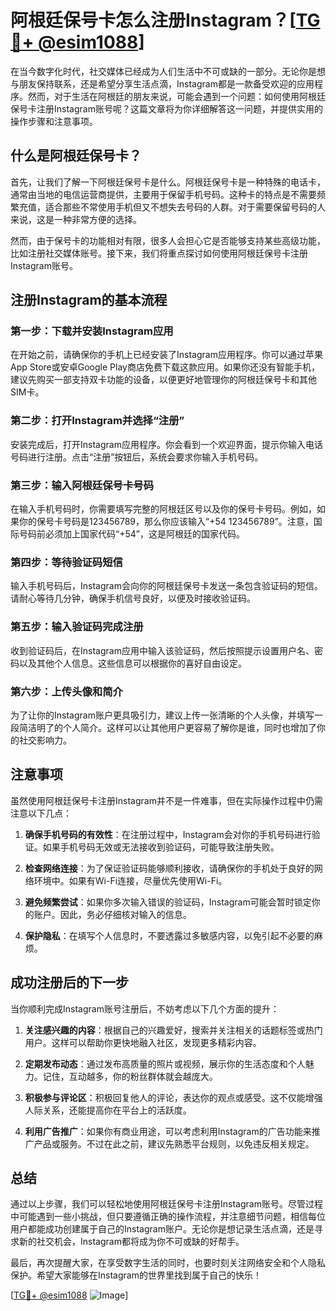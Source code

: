 # 阿根廷保号卡怎么注册Instagram？[[TG💪+ @esim1088](https://t.me/s/esim1088)]

在当今数字化时代，社交媒体已经成为人们生活中不可或缺的一部分。无论你是想与朋友保持联系，还是希望分享生活点滴，Instagram都是一款备受欢迎的应用程序。然而，对于生活在阿根廷的朋友来说，可能会遇到一个问题：如何使用阿根廷保号卡注册Instagram账号呢？这篇文章将为你详细解答这一问题，并提供实用的操作步骤和注意事项。

## 什么是阿根廷保号卡？

首先，让我们了解一下阿根廷保号卡是什么。阿根廷保号卡是一种特殊的电话卡，通常由当地的电信运营商提供，主要用于保留手机号码。这种卡的特点是不需要频繁充值，适合那些不常使用手机但又不想失去号码的人群。对于需要保留号码的人来说，这是一种非常方便的选择。

然而，由于保号卡的功能相对有限，很多人会担心它是否能够支持某些高级功能，比如注册社交媒体账号。接下来，我们将重点探讨如何使用阿根廷保号卡注册Instagram账号。

## 注册Instagram的基本流程

### 第一步：下载并安装Instagram应用

在开始之前，请确保你的手机上已经安装了Instagram应用程序。你可以通过苹果App Store或安卓Google Play商店免费下载这款应用。如果你还没有智能手机，建议先购买一部支持双卡功能的设备，以便更好地管理你的阿根廷保号卡和其他SIM卡。

### 第二步：打开Instagram并选择“注册”

安装完成后，打开Instagram应用程序。你会看到一个欢迎界面，提示你输入电话号码进行注册。点击“注册”按钮后，系统会要求你输入手机号码。

### 第三步：输入阿根廷保号卡号码

在输入手机号码时，你需要填写完整的阿根廷区号以及你的保号卡号码。例如，如果你的保号卡号码是123456789，那么你应该输入“+54 123456789”。注意，国际号码前必须加上国家代码“+54”，这是阿根廷的国家代码。

### 第四步：等待验证码短信

输入手机号码后，Instagram会向你的阿根廷保号卡发送一条包含验证码的短信。请耐心等待几分钟，确保手机信号良好，以便及时接收验证码。

### 第五步：输入验证码完成注册

收到验证码后，在Instagram应用中输入该验证码，然后按照提示设置用户名、密码以及其他个人信息。这些信息可以根据你的喜好自由设定。

### 第六步：上传头像和简介

为了让你的Instagram账户更具吸引力，建议上传一张清晰的个人头像，并填写一段简洁明了的个人简介。这样可以让其他用户更容易了解你是谁，同时也增加了你的社交影响力。

## 注意事项

虽然使用阿根廷保号卡注册Instagram并不是一件难事，但在实际操作过程中仍需注意以下几点：

1. **确保手机号码的有效性**：在注册过程中，Instagram会对你的手机号码进行验证。如果手机号码无效或无法接收到验证码，可能导致注册失败。
   
2. **检查网络连接**：为了保证验证码能够顺利接收，请确保你的手机处于良好的网络环境中。如果有Wi-Fi连接，尽量优先使用Wi-Fi。

3. **避免频繁尝试**：如果你多次输入错误的验证码，Instagram可能会暂时锁定你的账户。因此，务必仔细核对输入的信息。

4. **保护隐私**：在填写个人信息时，不要透露过多敏感内容，以免引起不必要的麻烦。

## 成功注册后的下一步

当你顺利完成Instagram账号注册后，不妨考虑以下几个方面的提升：

1. **关注感兴趣的内容**：根据自己的兴趣爱好，搜索并关注相关的话题标签或热门用户。这样可以帮助你更快地融入社区，发现更多精彩内容。

2. **定期发布动态**：通过发布高质量的照片或视频，展示你的生活态度和个人魅力。记住，互动越多，你的粉丝群体就会越庞大。

3. **积极参与评论区**：积极回复他人的评论，表达你的观点或感受。这不仅能增强人际关系，还能提高你在平台上的活跃度。

4. **利用广告推广**：如果你有商业用途，可以考虑利用Instagram的广告功能来推广产品或服务。不过在此之前，建议先熟悉平台规则，以免违反相关规定。

## 总结

通过以上步骤，我们可以轻松地使用阿根廷保号卡注册Instagram账号。尽管过程中可能遇到一些小挑战，但只要遵循正确的操作流程，并注意细节问题，相信每位用户都能成功创建属于自己的Instagram账户。无论你是想记录生活点滴，还是寻求新的社交机会，Instagram都将成为你不可或缺的好帮手。

最后，再次提醒大家，在享受数字生活的同时，也要时刻关注网络安全和个人隐私保护。希望大家能够在Instagram的世界里找到属于自己的快乐！

[[TG💪+ @esim1088](https://t.me/s/esim1088) ![Image](https://i.postimg.cc/4NQfJmqS/Snipaste-2025-05-13-00-14-12.png)]